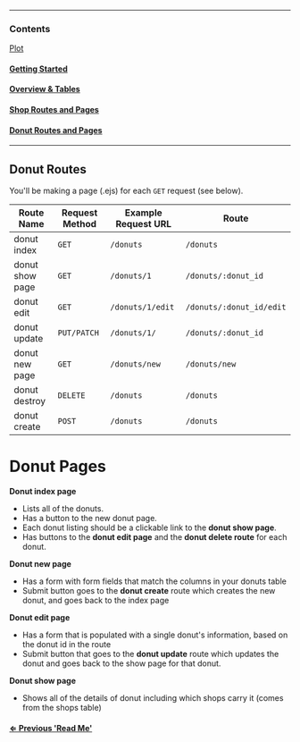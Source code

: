 -----------------------
### Contents

[Plot](readme.md)

#### [Getting Started](readme.md)

#### [Overview & Tables](readme.md)

#### [Shop Routes and Pages](shop_routes_pages.md)

#### [Donut Routes and Pages](donut_routes_pages.md)
-------------------------

## Donut Routes

You'll be making a page (.ejs) for each `GET` request (see below).

| Route Name     | Request Method | Example Request URL |  Route                   
|----------------|----------------|---------------------|----------------------
| donut index     | `GET`          | `/donuts`            |  `/donuts`
| donut show page | `GET`          | `/donuts/1`          |  `/donuts/:donut_id`
| donut edit      | `GET`          | `/donuts/1/edit`     |  `/donuts/:donut_id/edit`
| donut update    | `PUT/PATCH`    | `/donuts/1/`         |  `/donuts/:donut_id`
| donut new page  | `GET`          | `/donuts/new`        |  `/donuts/new`
| donut destroy   | `DELETE`       | `/donuts`            |  `/donuts`
| donut create    | `POST`         | `/donuts`            |  `/donuts`

# Donut Pages

**Donut index page**
 - Lists all of the donuts.
 - Has a button to the new donut page.
 - Each donut listing should be a clickable link to the **donut show page**.
 - Has buttons to the **donut edit page** and the **donut delete route** for each donut.

**Donut new page**
 - Has a form with form fields that match the columns in your donuts table
 - Submit button goes to the **donut create** route which creates the new donut, and goes back to the index page

**Donut edit page**
 - Has a form that is populated with a single donut's information, based on the donut id in the route
 - Submit button that goes to the **donut update** route which updates the donut and goes back to the show page for that donut.

**Donut show page**
 - Shows all of the details of donut including which shops carry it (comes from the shops table)

#### [⇐ Previous 'Read Me'](shop_routes_pages.md)

